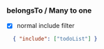 
### belongsTo / Many to one

- [x] normal include filter
```json
  { "include": ["todoList"] }
```
